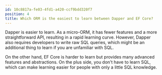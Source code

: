 ```yaml
---
id: 10c8817a-fe03-4fd1-a420-ccf9bdd320f7
position: 4
title: Which ORM is the easiest to learn between Dapper and EF Core?
---
```


Dapper is easier to learn. As a micro-ORM, it has fewer features and a more straightforward API, resulting in a rapid learning curve. However, Dapper also requires developers to write raw SQL queries, which might be an additional thing to learn if you are unfamiliar with SQL.

On the other hand, EF Core is harder to learn but provides many advanced features and abstractions. On the plus side, you don't have to learn SQL, which can make learning easier for people with only a little SQL knowledge.